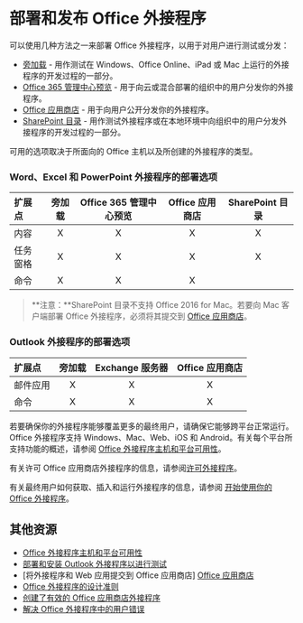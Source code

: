 
# <a name="deploy-and-publish-your-office-addin"></a>部署和发布 Office 外接程序


可以使用几种方法之一来部署 Office 外接程序，以用于对用户进行测试或分发： 

- [旁加载](../testing/create-a-network-shared-folder-catalog-for-task-pane-and-content-add-ins.md) - 用作测试在 Windows、Office Online、iPad 或 Mac 上运行的外接程序的开发过程的一部分。
- [Office 365 管理中心预览](https://support.office.com/en-ie/article/Deploy-Office-Add-Ins-in-Office-365-737e8c86-be63-44d7-bf02-492fa7cd9c3f?ui=en-US&rs=en-IE&ad=IE) - 用于向云或混合部署的组织中的用户分发你的外接程序。
- [Office 应用商店] - 用于向用户公开分发你的外接程序。
- [SharePoint 目录](publish-task-pane-and-content-add-ins-to-an-add-in-catalog.md) - 用作测试外接程序或在本地环境中向组织中的用户分发外接程序的开发过程的一部分。

可用的选项取决于所面向的 Office 主机以及所创建的外接程序的类型。

### <a name="deployment-options-for-word-excel-and-powerpoint-addins"></a>Word、Excel 和 PowerPoint 外接程序的部署选项

| 扩展点            | 旁加载 | Office 365 管理中心预览 |Office 应用商店  | SharePoint 目录  |
|:----------------|:-----------:|:------------------:|:-------------------------------:|:------------:|
| 内容         | X           | X                  | X                               | X            |
| 任务窗格       | X           | X                  | X                               | X            |
| 命令         | X           | X                  | X                                |              |

> **注意：**SharePoint 目录不支持 Office 2016 for Mac。若要向 Mac 客户端部署 Office 外接程序，必须将其提交到 [Office 应用商店]。    

### <a name="deployment-options-for-outlook-addins"></a>Outlook 外接程序的部署选项

| 扩展点     | 旁加载 | Exchange 服务器 | Office 应用商店 |
|:---------|:-----------:|:---------------:|:------------:|
| 邮件应用 | X           | X               | X            |
| 命令  | X           | X               | X            |

若要确保你的外接程序能够覆盖更多的最终用户，请确保它能够跨平台正常运行。Office 外接程序支持 Windows、Mac、Web、iOS 和 Android。有关每个平台所支持功能的概述，请参阅 [Office 外接程序主机和平台可用性]。   

有关许可 Office 应用商店外接程序的信息，请参阅[许可外接程序](https://msdn.microsoft.com/EN-US/library/office/jj163257.aspx)。

有关最终用户如何获取、插入和运行外接程序的信息，请参阅 [开始使用你的 Office 外接程序](https://support.office.com/en-ie/article/Start-using-your-Office-Add-in-82e665c4-6700-4b56-a3f3-ef5441996862?ui=en-US&rs=en-IE&ad=IE)。

## <a name="additional-resources"></a>其他资源

- [Office 外接程序主机和平台可用性]
- [部署和安装 Outlook 外接程序以进行测试](../outlook/testing-and-tips.md) 
- [将外接程序和 Web 应用提交到 Office 应用商店] [Office 应用商店]
- [Office 外接程序的设计准则](../design/add-in-design)
- [创建了有效的 Office 应用商店外接程序](https://msdn.microsoft.com/en-us/library/jj635874.aspx)
- [解决 Office 外接程序中的用户错误](../testing/testing-and-troubleshooting.md)

[Office 应用商店]: http://msdn.microsoft.com/library/ff075782-1303-4517-91cc-b3d730e9b9ae%28Office.15%29.aspx
[Office 外接程序主机和平台可用性]: http://dev.office.com/add-in-availability
